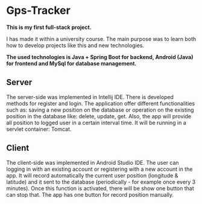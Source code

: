 # Gps-Tracker

**This is my first full-stack project.**

I has made it within a university course. The main purpose was to learn both how to develop projects like this and new technologies.

**The used technologies is Java + Spring Boot for backend, Android (Java) for frontend and MySql for database management.**

## Server
The server-side was implemented in Intellij IDE.
There is developed methods for register and login.
The application offer different functionalities such as: saving a new position on the database or operation on the existing position in the database like: delete, update, get. 
Also, the app will provide all position to logged user in a certain interval time.
It will be running in a servlet container: Tomcat.

## Client
The client-side was implemented in Android Studio IDE. 
The user can logging in with an existing account or registering with a new account in the app. 
It will record automatically the current user position (longitude & latitude) and it sent to the database (periodically - for example once every 3 minutes). Once this function is activated, there will be show one button that can stop that.
The app has one button for record position manually.
